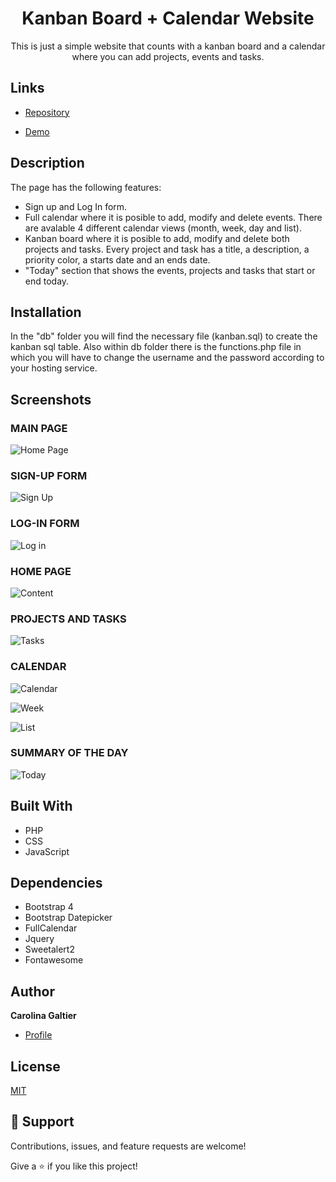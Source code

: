 <h1 align="center">Kanban Board + Calendar Website</h1>

<p align="center">This is just a simple website that counts with a kanban board and a calendar where you can add projects, events and tasks.</p>

## Links

- [Repository](https://github.com/carogaltier/KanbanBoard_website "Kanban Board Website Repo")

- [Demo](https://kanban-kalendar.tk/main.php)


## Description

The page has the following features:
- Sign up and Log In form.
- Full calendar where it is posible to add, modify and delete events. There are avalable 4 different calendar views (month, week, day and list).
- Kanban board where it is posible to add, modify and delete both projects and tasks. Every project and task has a title, a description, a priority color, a starts date and an ends date. 
- "Today" section that shows the events, projects and tasks that start or end today.

## Installation

In the "db" folder you will find the necessary file (kanban.sql) to create the kanban sql table. Also within db folder there is the functions.php file in which you will have to change the username and the password according to your hosting service.

## Screenshots

### MAIN PAGE

![Home Page](/screenshots/main.jpg "Home Page")

### SIGN-UP FORM

![Sign Up](/screenshots/signup.jpg "Sign Up form")

### LOG-IN FORM

![Log in](/screenshots/login.jpg "Log in form")

### HOME PAGE

![Content](/screenshots/content.jpg "Content Page")

### PROJECTS AND TASKS

![Tasks](/screenshots/tasks.jpg "Tasks and projects")

### CALENDAR

![Calendar](/screenshots/calendar.jpg "Calendar")

![Week](/screenshots/week.jpg "Weekly Calendar")

![List](/screenshots/list.jpg "List of events")

### SUMMARY OF THE DAY

![Today](/screenshots/today.jpg "Summary of the day")

## Built With

- PHP
- CSS
- JavaScript

## Dependencies

- Bootstrap 4
- Bootstrap Datepicker
- FullCalendar
- Jquery
- Sweetalert2
- Fontawesome

## Author

**Carolina Galtier**

- [Profile](https://github.com/carogaltier "Carolina Galtier")

## License
[MIT](https://choosealicense.com/licenses/mit/)

## 🤝 Support

Contributions, issues, and feature requests are welcome!

Give a ⭐️ if you like this project!
